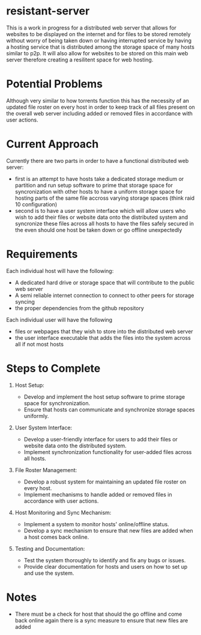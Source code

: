 # resistant-server
This is a work in progress for a distributed web server that allows for websites to be displayed on the internet and for files to be stored remotely without worry of being taken down or having interrupted service by having a hosting service that is distributed among the storage space of many hosts similar to p2p. It will also allow for websites to be stored on this main web server therefore creating a resilitent space for web hosting.
# Potential Problems
Although very similar to how torrents function this has the necessity of an updated file roster on every host in order to keep track of all files present on the overall web server including added or removed files in accordance with user actions.
# Current Approach
Currently there are two parts in order to have a functional distributed web server:
- first is an attempt to have hosts take a dedicated storage medium or partition and run setup software to prime that storage space for syncronization with other hosts to have a uniform storage space for hosting parts of the same file accross varying storage spaces (think raid 10 configuration)
- second is to have a user system interface which will allow users who wish to add their files or website data onto the distributed system and syncronize these files across all hosts to have the files safely secured in the even should one host be taken down or go offline unexpectedly

# Requirements
Each individual host will have the following:
- A dedicated hard drive or storage space that will contribute to the public web server
- A semi reliable internet connection to connect to other peers for storage syncing
- the proper dependencies from the github repository

Each individual user will have the following
- files or webpages that they wish to store into the distributed web server
- the user interface executable that adds the files into the system across all if not most hosts

# Steps to Complete
1. Host Setup:
    - Develop and implement the host setup software to prime storage space for synchronization.
    - Ensure that hosts can communicate and synchronize storage spaces uniformly.

2. User System Interface:
    - Develop a user-friendly interface for users to add their files or website data onto the distributed system.
    - Implement synchronization functionality for user-added files across all hosts.

3. File Roster Management:
    - Develop a robust system for maintaining an updated file roster on every host.
    - Implement mechanisms to handle added or removed files in accordance with user actions.

4. Host Monitoring and Sync Mechanism:
    - Implement a system to monitor hosts' online/offline status.
    - Develop a sync mechanism to ensure that new files are added when a host comes back online.

5. Testing and Documentation:
    - Test the system thoroughly to identify and fix any bugs or issues.
    - Provide clear documentation for hosts and users on how to set up and use the system.
# Notes
- There must be a check for host that should the go offline and come back online again there is a sync measure to ensure that new files are added